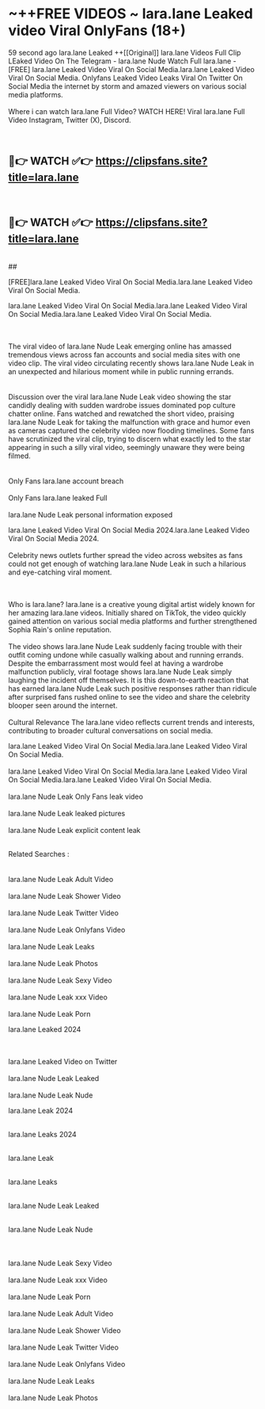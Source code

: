 # ~++FREE VIDEOS ~ lara.lane Leaked video Viral OnlyFans (18+)<br>


59 second ago lara.lane Leaked ++[[Original]] lara.lane Videos Full Clip LEaked Video On The Telegram  - lara.lane Nude  Watch Full lara.lane - [FREE] lara.lane Leaked Video Viral On Social Media.lara.lane Leaked Video Viral On Social Media.   Onlyfans Leaked Video Leaks Viral On Twitter On Social Media the internet by storm and amazed viewers on various social media platforms. <br><br>
Where i can watch lara.lane Full Video? WATCH HERE! Viral lara.lane Full Video Instagram, Twitter (X), Discord. <br>


 <br>

##  🔴👉 WATCH ✅👉  <a href="https://clipsfans.site?title=lara.lane&ref=git">https://clipsfans.site?title=lara.lane</a> <br>
  <br>

##  🔴👉 WATCH ✅👉  <a href="https://clipsfans.site?title=lara.lane&ref=git">https://clipsfans.site?title=lara.lane</a> <br>
  <br>
  ##



[FREE]lara.lane Leaked Video Viral On Social Media.lara.lane Leaked Video Viral On Social Media. <br>

lara.lane Leaked Video Viral On Social Media.lara.lane Leaked Video Viral On Social Media.lara.lane Leaked Video Viral On Social Media. <br>


  <br>

  <br>
The viral video of lara.lane Nude Leak emerging online has amassed tremendous views across fan accounts and social media sites with one video clip. The viral video circulating recently shows lara.lane Nude Leak in an unexpected and hilarious moment while in public running errands.<br>
<br>


<br>
Discussion over the viral lara.lane Nude Leak video showing the star candidly dealing with sudden wardrobe issues dominated pop culture chatter online. Fans watched and rewatched the short video, praising lara.lane Nude Leak for taking the malfunction with grace and humor even as cameras captured the celebrity video now flooding timelines. Some fans have scrutinized the viral clip, trying to discern what exactly led to the star appearing in such a silly viral video, seemingly unaware they were being filmed.<br>
<br>
<br> 
Only Fans lara.lane account breach<br>
<br>
Only Fans lara.lane leaked Full <br>
<br>
lara.lane Nude Leak personal information exposed<br>

lara.lane Leaked Video Viral On Social Media 2024.lara.lane Leaked Video Viral On Social Media 2024. <br>
<br>
Celebrity news outlets further spread the video across websites as fans could not get enough of watching lara.lane Nude Leak in such a hilarious and eye-catching viral moment.<br>
<br>

<br>
Who is lara.lane? lara.lane is a creative young digital artist widely known for her amazing lara.lane videos. Initially shared on TikTok, the video quickly gained attention on various social media platforms and further strengthened Sophia Rain's online reputation.<br>
<br>
The video shows lara.lane Nude Leak suddenly facing trouble with their outfit coming undone while casually walking about and running errands. Despite the embarrassment most would feel at having a wardrobe malfunction publicly, viral footage shows lara.lane Nude Leak simply laughing the incident off themselves. It is this down-to-earth reaction that has earned lara.lane Nude Leak such positive responses rather than ridicule after surprised fans rushed online to see the video and share the celebrity blooper seen around the internet.<br>
<br>
Cultural Relevance The lara.lane video reflects current trends and interests, contributing to broader cultural conversations on social media.<br>

lara.lane Leaked Video Viral On Social Media.lara.lane Leaked Video Viral On Social Media.<br>
<br>
lara.lane Leaked Video Viral On Social Media.lara.lane Leaked Video Viral On Social Media.lara.lane Leaked Video Viral On Social Media.<br>
<br>
lara.lane Nude Leak Only Fans leak video<br>
<br>
lara.lane Nude Leak leaked pictures<br>
<br>
lara.lane Nude Leak explicit content leak<br>


<br>
Related Searches :<br>
<br>

<br>
lara.lane Nude Leak Adult Video<br>
<br>
lara.lane Nude Leak Shower Video<br>
<br>
lara.lane Nude Leak Twitter Video<br>
<br>
lara.lane Nude Leak Onlyfans Video<br>
<br>
lara.lane Nude Leak Leaks<br>
<br>
lara.lane Nude Leak Photos<br>

<br>
lara.lane Nude Leak Sexy Video<br>
<br>
lara.lane Nude Leak xxx Video<br>
<br>
lara.lane Nude Leak Porn<br>

lara.lane  Leaked 2024 <br> <br>
<br>

lara.lane Leaked Video on Twitter <br>
<br>
lara.lane Nude Leak Leaked<br>
<br>
lara.lane Nude Leak Nude<br>


lara.lane  Leak 2024 <br> <br>



lara.lane  Leaks 2024 <br> <br>



 
lara.lane  Leak<br> <br>



lara.lane  Leaks<br> <br>


lara.lane Nude Leak Leaked<br> <br>

lara.lane Nude Leak Nude<br> <br>
<br> <br>
lara.lane Nude Leak Sexy Video
<br> <br>
lara.lane Nude Leak xxx Video
<br> <br>
lara.lane Nude Leak Porn
<br> <br>
lara.lane Nude Leak Adult Video
<br> <br>
lara.lane Nude Leak Shower Video
<br> <br>
lara.lane Nude Leak Twitter Video
<br> <br>
lara.lane Nude Leak Onlyfans Video
<br> <br>
lara.lane Nude Leak Leaks
<br> <br>
lara.lane Nude Leak Photos






</p>




 



</p>










